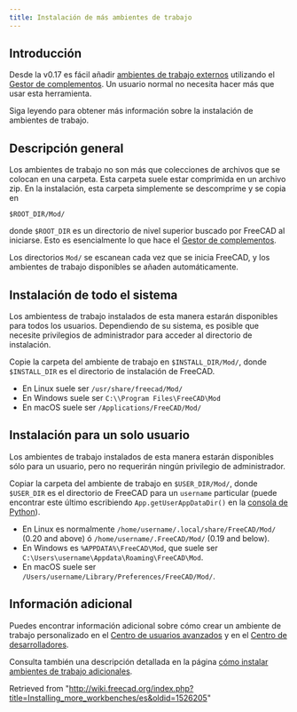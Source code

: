 ```yaml
---
title: Instalación de más ambientes de trabajo
---
```

## Introducción

Desde la v0.17 es fácil añadir [ambientes de trabajo externos](/External_workbenches/es "External workbenches/es") utilizando el [Gestor de complementos](/Std_AddonMgr/es "Std AddonMgr/es"). Un usuario normal no necesita hacer más que usar esta herramienta.

Siga leyendo para obtener más información sobre la instalación de ambientes de trabajo.

## Descripción general

Los ambientes de trabajo no son más que colecciones de archivos que se colocan en una carpeta. Esta carpeta suele estar comprimida en un archivo zip. En la instalación, esta carpeta simplemente se descomprime y se copia en

```
$ROOT_DIR/Mod/

```

donde `$ROOT_DIR` es un directorio de nivel superior buscado por FreeCAD al iniciarse. Esto es esencialmente lo que hace el [Gestor de complementos](/Std_AddonMgr/es "Std AddonMgr/es").

Los directorios `Mod/` se escanean cada vez que se inicia FreeCAD, y los ambientes de trabajo disponibles se añaden automáticamente.

## Instalación de todo el sistema

Los ambientess de trabajo instalados de esta manera estarán disponibles para todos los usuarios. Dependiendo de su sistema, es posible que necesite privilegios de administrador para acceder al directorio de instalación.

Copie la carpeta del ambiente de trabajo en `$INSTALL_DIR/Mod/`, donde `$INSTALL_DIR` es el directorio de instalación de FreeCAD.

* En Linux suele ser `/usr/share/freecad/Mod/`
* En Windows suele ser `C:\\Program Files\FreeCAD\Mod`
* En macOS suele ser `/Applications/FreeCAD/Mod/`

## Instalación para un solo usuario

Los ambientes de trabajo instalados de esta manera estarán disponibles sólo para un usuario, pero no requerirán ningún privilegio de administrador.

Copiar la carpeta del ambiente de trabajo en `$USER_DIR/Mod/`, donde `$USER_DIR` es el directorio de FreeCAD para un `username` particular (puede encontrar este último escribiendo `App.getUserAppDataDir()` en la [consola de Python](/Python_console "Python console")).

* En Linux es normalmente `/home/username/.local/share/FreeCAD/Mod/` (0.20 and above) ó `/home/username/.FreeCAD/Mod/` (0.19 and below).
* En Windows es `%APPDATA%\FreeCAD\Mod`, que suele ser `C:\Users\username\Appdata\Roaming\FreeCAD\Mod`.
* En macOS suele ser `/Users/username/Library/Preferences/FreeCAD/Mod/`.

## Información adicional

Puedes encontrar información adicional sobre cómo crear un ambiente de trabajo personalizado en el [Centro de usuarios avanzados](/Power_users_hub/es "Power users hub/es") y en el [Centro de desarrolladores](/Developer_hub/es "Developer hub/es").

Consulta también una descripción detallada en la página [cómo instalar ambientes de trabajo adicionales](/How_to_install_additional_workbenches/es "How to install additional workbenches/es").

Retrieved from "<http://wiki.freecad.org/index.php?title=Installing_more_workbenches/es&oldid=1526205>"